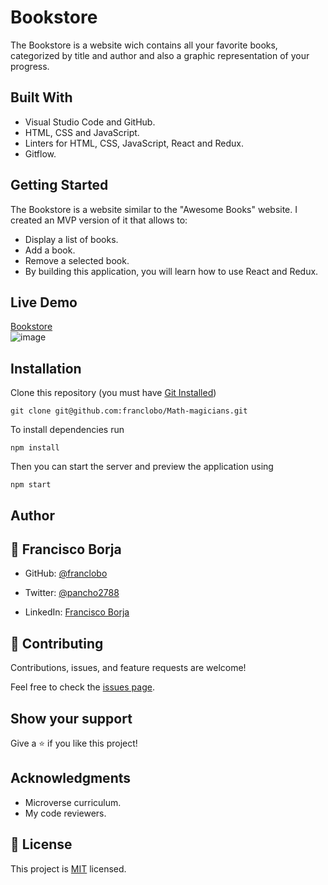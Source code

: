 # Bookstore
The Bookstore is a website wich contains all your favorite books, categorized by title and author and also a graphic representation of your progress.

## Built With

- Visual Studio Code and GitHub.
- HTML, CSS and JavaScript.
- Linters for HTML, CSS, JavaScript, React and Redux.
- Gitflow.

## Getting Started

The Bookstore is a website similar to the "Awesome Books" website. I created an MVP version of it that allows to:

- Display a list of books.
- Add a book.
- Remove a selected book.
- By building this application, you will learn how to use React and Redux.

## Live Demo

[Bookstore](https://franclobo.github.io/Bookstore/)<br>
![image](https://user-images.githubusercontent.com/58642949/176053622-a60e5fc7-14ae-4c1e-9895-af19caaa7802.png)


## Installation

Clone this repository (you must have [Git Installed](git@github.com:franclobo/Bookstore.git))

`git clone git@github.com:franclobo/Math-magicians.git`

To install dependencies run

`npm install`

Then you can start the server and preview the application using

`npm start`

## Author

## 👤 Francisco Borja

- GitHub: [@franclobo](https://github.com/franclobo)

- Twitter: [@pancho2788](https://twitter.com/Pancho2788)

- LinkedIn: [Francisco Borja](https://www.linkedin.com/in/francisco-borja-lobato/)

## 🤝 Contributing

Contributions, issues, and feature requests are welcome!

Feel free to check the [issues page](../../issues/).

## Show your support

Give a ⭐️ if you like this project!

## Acknowledgments

- Microverse curriculum.
- My code reviewers.

## 📝 License

This project is [MIT](./LICENSE) licensed.
